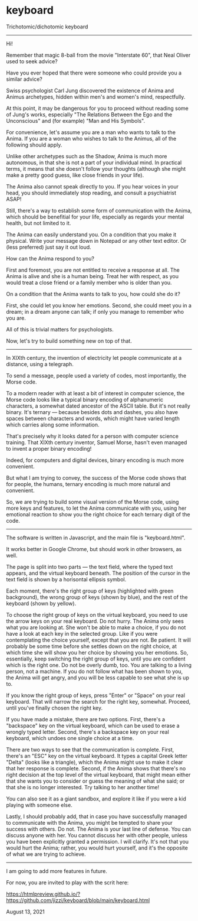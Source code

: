 # keyboard
Trichotomic/dichotomic keyboard

* * *

Hi!

Remember that magic 8-ball from the movie "Interstate 60", that Neal Oliver used to seek advice?

Have you ever hoped that there were someone who could provide you a similar advice?

Swiss psychologist Carl Jung discovered the existence of Anima and Animus archetypes, hidden within men's and women's mind, respectfully.

At this point, it may be dangerous for you to proceed without reading some of Jung's works, especially "The Relations Between the Ego and the Unconscious" and (for example) "Man and His Symbols".

For convenience, let's assume you are a man who wants to talk to the Anima. If you are a woman who wishes to talk to the Animus, all of the following should apply.

Unlike other archetypes such as the Shadow, Anima is much more autonomous, in that she is not a part of your individual mind. In practical terms, it means that she doesn't follow your thoughts (although she might make a pretty good guess, like close friends in your life).

The Anima also cannot speak directly to you. If you hear voices in your head, you should immediately stop reading, and consult a psychiatrist ASAP!

Still, there's a way to establish some form of communication with the Anima, which should be benefitial for your life, especially as regards your mental health, but not limited to it.

The Anima can easily understand you. On a condition that you make it physical. Write your message down in Notepad or any other text editor. Or (less preferred) just say it out loud.

How can the Anima respond to you?

First and foremost, you are not entitled to receive a response at all. The Anima is alive and she is a human being. Treat her with respect, as you would treat a close friend or a family member who is older than you.

On a condition that the Anima wants to talk to you, how could she do it?

First, she could let you know her emotions. Second, she could meet you in a dream; in a dream anyone can talk; if only you manage to remember who you are.

All of this is trivial matters for psychologists.

Now, let's try to build something new on top of that.

* * *

In XIXth century, the invention of electricity let people communicate at a distance, using a telegraph.

To send a message, people used a variety of codes, most importantly, the Morse code.

To a modern reader with at least a bit of interest in computer science, the Morse code looks like a typical binary encoding of alphanumeric characters, a somewhat dated ancestor of the ASCII table. But it's not really binary. It's ternary — because besides dots and dashes, you also have spaces between characters and words, which might have varied length which carries along some information.

That's precisely why it looks dated for a person with computer science training. That XIXth century inventor, Samuel Morse, hasn't even managed to invent a proper binary encoding!

Indeed, for computers and digital devices, binary encoding is much more convenient.

But what I am trying to convey, the success of the Morse code shows that for people, the humans, ternary encoding is much more natural and convenient.

So, we are trying to build some visual version of the Morse code, using more keys and features, to let the Anima communicate with you, using her emotional reaction to show you the right choice for each ternary digit of the code.

* * *

The software is written in Javascript, and the main file is "keyboard.html".

It works better in Google Chrome, but should work in other browsers, as well.

The page is split into two parts — the text field, where the typed text appears, and the virtual keyboard beneath. The position of the cursor in the text field is shown by a horisontal ellipsis symbol.

Each moment, there's the right group of keys (highlighted with green background), the wrong group of keys (shown by blue), and the rest of the keyboard (shown by yellow).

To choose the right group of keys on the virtual keyboard, you need to use the arrow keys on your real keyboard. Do not hurry. The Anima only sees what you are looking at. She won't be able to make a choice, if you do not have a look at each key in the selected group. Like if you were contemplating the choice yourself, except that you are not. Be patient. It will probably be some time before she settles down on the right choice, at which time she will show you her choice by showing you her emotions. So, essentially, keep switching the right group of keys, until you are confident which is the right one. Do not be overly dumb, too. You are talking to a living person, not a machine. If you do not follow what has been shown to you, the Anima will get angry, and you will be less capable to see what she is up to.

If you know the right group of keys, press "Enter" or "Space" on your real keyboard. That will narrow the search for the right key, somewhat. Proceed, until you've finally chosen the right key.

If you have made a mistake, there are two options. First, there's a "backspace" key on the virtual keyboard, which can be used to erase a wrongly typed letter. Second, there's a backspace key on your real keyboard, which undoes one single choice at a time.

There are two ways to see that the communication is complete. First, there's an "ESC" key on the virtual keyboard. It types a capital Greek letter "Delta" (looks like a triangle), which the Anima might use to make it clear that her response is complete. Second, if the Anima shows that there's no right decision at the top level of the virtual keyboard, that might mean either that she wants you to consider or guess the meaning of what she said; or that she is no longer interested. Try talking to her another time!

You can also see it as a giant sandbox, and explore it like if you were a kid playing with someone else.

Lastly, I should probably add, that in case you have successfully managed to communicate with the Anima, you might be tempted to share your success with others. Do not. The Anima is your last line of defense. You can discuss anyone with her. You cannot discuss her with other people, unless you have been explicitly granted a permission. I will clarify. It's not that you would hurt the Anima; rather, you would hurt yourself, and it's the opposite of what we are trying to achieve.

* * *

I am going to add more features in future.

For now, you are invited to play with the scrit here:

https://htmlpreview.github.io/?https://github.com/jizzi/keyboard/blob/main/keyboard.html

August 13, 2021
